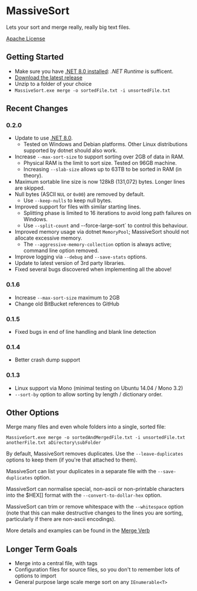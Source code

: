# MassiveSort #

Lets your sort and merge really, really big text files.

[Apache License](https://www.apache.org/licenses/LICENSE-2.0)

## Getting Started ##

* Make sure you have [.NET 8.0 installed](https://dotnet.microsoft.com/en-us/download/dotnet/8.0): _.NET Runtime_ is sufficent.
* [Download the latest release](https://github.com/ligos/MassiveSort/releases)
* Unzip to a folder of your choice
* `MassiveSort.exe merge -o sortedFile.txt -i unsortedFile.txt`

## Recent Changes ##

### 0.2.0 ###

* Update to use [.NET 8.0](https://dotnet.microsoft.com/en-us/download/dotnet/8.0).
  * Tested on Windows and Debian platforms. Other Linux distributions supported by dotnet should also work.
* Increase `--max-sort-size` to support sorting over 2GB of data in RAM.
  * Physical RAM is the limit to sort size. Tested on 96GB machine.
  * Increasing `--slab-size` allows up to 63TB to be sorted in RAM (in theory).
* Maximum sortable line size is now 128kB (131,072) bytes. Longer lines are skipped.
* Null bytes (ASCII `NUL` or `0x00`) are removed by default.
  * Use `--keep-nulls` to keep null bytes.
* Improved support for files with similar starting lines.
  * Splitting phase is limited to 16 iterations to avoid long path failures on Windows.
  * Use `--split-count` and --force-large-sort` to control this behaviour.
* Improved memory usage via dotnet `MemoryPool`; MassiveSort should not allocate excessive memory.
  * The `--aggressive-memory-collection` option is always active; command line option removed.  
* Improve logging via `--debug` and `--save-stats` options.
* Update to latest version of 3rd party libraries.
* Fixed several bugs discovered when implementing all the above!

### 0.1.6 ###

* Increase `--max-sort-size` maximum to 2GB
* Change old BitBucket references to GitHub

### 0.1.5 ###

* Fixed bugs in end of line handling and blank line detection

### 0.1.4 ###

* Better crash dump support

### 0.1.3 ###

* Linux support via Mono (minimal testing on Ubuntu 14.04 / Mono 3.2)
* `--sort-by` option to allow sorting by length / dictionary order.

## Other Options ##

Merge many files and even whole folders into a single, sorted file:

`MassiveSort.exe merge -o sortedAndMergedFile.txt -i unsortedFile.txt anotherFile.txt aDirectory\subFolder`

By default, MassiveSort removes duplicates. Use the `--leave-duplicates` options to keep them (if you're that attached to them).

MassiveSort can list your duplicates in a separate file with the `--save-duplicates` option.

MassiveSort can normalise special, non-ascii or non-printable characters into the $HEX[] format with the `--convert-to-dollar-hex` option.

MassiveSort can trim or remove whitespace with the `--whitespace` option (note that this can make destructive changes to the lines you are sorting, particularly if there are non-ascii encodings).

More details and examples can be found in the [Merge Verb](https://github.com/ligos/MassiveSort/wiki/Verb---Merge)

## Longer Term Goals ##

* Merge into a central file, with tags
* Configuration files for source files, so you don't to remember lots of options to import
* General purpose large scale merge sort on any `IEnumerable<T>`